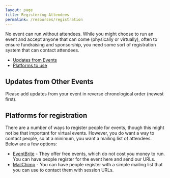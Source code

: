 ```yaml
---
layout: page
title: Registering Attendees
permalink: /resources/registration
---
```


No event can run without attendees. While you might choose to run an event and accept anyone that can come (physically or virtually), often to ensure fundraising and sponsorship, you need some sort of registration system that can contact attendees.

- [Updates from Events](#updates)
- [Platforms to use](#platforms)

## <a name="updates">Updates from Other Events</a>

Please add updates from your event in reverse chronological order (newest first).

## <a name="platforms">Platforms for registration</a>

There are a number of ways to register people for events, though this might not be that important for virtual events. However, you do want a way to contact people, so at a minimum, you want a mailing list of attendees. Below are a few options:

- [EventBrite](https://www.eventbrite.com/organizer/overview/) - They offer free events, which do not cost you money to run. You can have people register for the event here and send our URLs.
- [MailChimp](https://mailchimp.com/) - You can have people register with a simple mailing list that you can use to contact them with session URLs.
